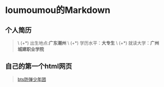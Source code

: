 
# loumoumou的Markdown

## 个人简历
> \ (+\*) 出生地点:**广东潮州**
> \ (+\*) 学历水平：**大专生**
> \ (+\*) 就读大学：**广州城建职业学院**

## 自己的第一个html网页
> [bts防弹少年团](https://lumoumou.github.io/blog/)
